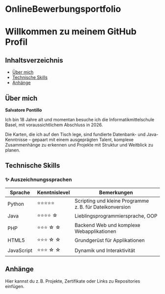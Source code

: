 # OnlineBewerbungsportfolio
<!DOCTYPE html>
<html lang="de">
<head>
  <meta charset="UTF-8" />
  <meta name="viewport" content="width=device-width, initial-scale=1.0"/>
</head>
<body>

  <h1>Willkommen zu meinem GitHub Profil</h1>

  <nav>
    <h2>Inhaltsverzeichnis</h2>
    <ul>
      <li><a href="#ueber-mich">Über mich</a></li>
      <li><a href="#skills">Technische Skills</a></li>
      <li><a href="#anhaenge">Anhänge</a></li>
    </ul>
  </nav>

  <section id="ueber-mich">
    <h2>Über mich</h2>
    <p><strong>Salvatore Pontillo</strong></p>
    <p>Ich bin 18 Jahre alt und momentan besuche ich die Informatikmittelschule Basel, mit voraussichtlichem Abschluss in 2026.</p>
    <p>Die Karten, die ich auf den Tisch lege, sind fundierte Datenbank- und Java-Kenntnisse – gepaart mit einem ausgeprägten Talent, komplexe Zusammenhänge zu erkennen und Projekte mit Struktur und Weitblick zu planen.</p>
  </section>

  <section id="skills">
    <h2>Technische Skills</h2>
    <h3>✨ Auszeichnungssprachen</h3>
    <table>
      <thead>
        <tr>
          <th>Sprache</th>
          <th>Kenntnislevel</th>
          <th>Bemerkungen</th>
        </tr>
      </thead>
      <tbody>
        <tr>
          <td>Python</td>
          <td>⭐⭐⭐⭐⭐</td>
          <td>Scripting und kleine Programme z. B. für Dateikonversion</td>
        </tr>
        <tr>
          <td>Java</td>
          <td>⭐⭐⭐⭐ ☆</td>
          <td>Lieblingsprogrammiersprache, OOP</td>
        </tr>
        <tr>
          <td>PHP</td>
          <td>⭐⭐⭐ ☆  ☆</td>
          <td>Backend Web und komplexe Webapplikationen</td>
        </tr>
        <tr>
          <td>HTML5</td>
          <td>⭐⭐⭐ ☆  ☆</td>
          <td>Grundgerüst für Applikationen</td>
        </tr>
        <tr>
          <td>JavaScript</td>
          <td>⭐⭐⭐ ☆  ☆</td>
          <td>Dynamik und Interaktivität</td>
        </tr>
      </tbody>
    </table>
  </section>

  <section id="anhaenge">
    <h2>Anhänge</h2>
    <p>Hier kannst du z. B. Projekte, Zertifikate oder Links zu Repositories einfügen.</p>
  </section>

</body>
</html>
